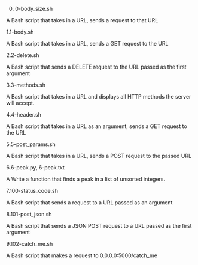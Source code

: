 0. 0-body_size.sh

  A Bash script that takes in a URL, sends a request to that URL
  
1.1-body.sh
  
   A Bash script that takes in a URL, sends a GET request to the URL
   
2.2-delete.sh

 A Bash script that sends a DELETE request to the URL passed as the first argument 
 
3.3-methods.sh

  A Bash script that takes in a URL and displays all HTTP methods the server will accept.
  
4.4-header.sh

 A Bash script that takes in a URL as an argument, sends a GET request to the URL
 
5.5-post_params.sh

 A Bash script that takes in a URL, sends a POST request to the passed URL
 
6.6-peak.py, 6-peak.txt
 
 A Write a function that finds a peak in a list of unsorted integers.
 
7.100-status_code.sh

A  Bash script that sends a request to a URL passed as an argument

8.101-post_json.sh

A Bash script that sends a JSON POST request to a URL passed as the first argument

9.102-catch_me.sh

A Bash script that makes a request to 0.0.0.0:5000/catch_me

